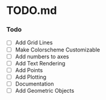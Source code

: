 # TODO.md

### Todo

- [ ] Add Grid Lines
- [ ] Make Colorscheme Customizable
- [ ] Add numbers to axes
- [ ] Add Text Rendering
- [ ] Add Points
- [ ] Add Plotting
- [ ] Documentation
- [ ] Add Geometric Objects
